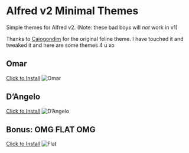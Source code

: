 # Alfred v2 Minimal Themes

Simple themes for Alfred v2. (Note: these bad boys will *not* work in v1)

Thanks to [Caiogondim](https://github.com/caiogondim/feline-alfred-theme) for the original feline theme. I have touched it and tweaked it and here are some themes 4 u xo

## Omar 
[Click to Install](http://is.gd/rACmko)
![Omar](https://raw.github.com/nephets/alfred/master/omar.png)

## D’Angelo
[Click to Install](http://is.gd/99szrk)
![D’Angelo](https://raw.github.com/nephets/alfred/master/dangelo.png)

## Bonus: OMG FLAT OMG
[Click to Install](http://is.gd/l6FKY2)
![Flat](https://raw.github.com/nephets/alfred/master/flat.png)